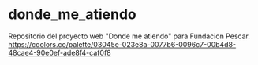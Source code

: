 # donde_me_atiendo
Repositorio del proyecto web "Donde me atiendo" para Fundacion Pescar.
https://coolors.co/palette/03045e-023e8a-0077b6-0096c7-00b4d8-48cae4-90e0ef-ade8f4-caf0f8

